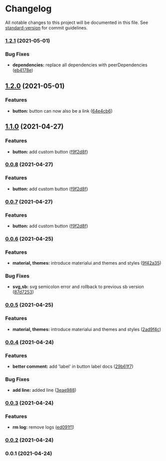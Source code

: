 # Changelog

All notable changes to this project will be documented in this file. See [standard-version](https://github.com/conventional-changelog/standard-version) for commit guidelines.

### [1.2.1](https://github.com/vighnesh153/react-toolkit/compare/v1.2.0...v1.2.1) (2021-05-01)


### Bug Fixes

* **dependencies:** replace all dependencies with peerDependencies ([eb4178e](https://github.com/vighnesh153/react-toolkit/commit/eb4178ecbd150e6e7434137086caef2da10b1225))

## [1.2.0](https://github.com/vighnesh153/react-toolkit/compare/v1.1.0...v1.2.0) (2021-05-01)


### Features

* **button:** button can now also be a link ([64e4cb6](https://github.com/vighnesh153/react-toolkit/commit/64e4cb690bae61130cc80d0cb9b9476a22791b6a))

## [1.1.0](https://github.com/vighnesh153/react-toolkit/compare/v0.0.6...v1.1.0) (2021-04-27)


### Features

* **button:** add custom button ([f9f2d8f](https://github.com/vighnesh153/react-toolkit/commit/f9f2d8fbe2a8a092419c9f49f0bbdfbf6b6d4cf9))

### [0.0.8](https://github.com/vighnesh153/react-toolkit/compare/v0.0.6...v0.0.8) (2021-04-27)


### Features

* **button:** add custom button ([f9f2d8f](https://github.com/vighnesh153/react-toolkit/commit/f9f2d8fbe2a8a092419c9f49f0bbdfbf6b6d4cf9))

### [0.0.7](https://github.com/vighnesh153/react-toolkit/compare/v0.0.6...v0.0.7) (2021-04-27)


### Features

* **button:** add custom button ([f9f2d8f](https://github.com/vighnesh153/react-toolkit/commit/f9f2d8fbe2a8a092419c9f49f0bbdfbf6b6d4cf9))

### [0.0.6](https://github.com/vighnesh153/react-toolkit/compare/v0.0.4...v0.0.6) (2021-04-25)


### Features

* **material, themes:** introduce materialui and themes and styles ([9f42a35](https://github.com/vighnesh153/react-toolkit/commit/9f42a35765196100f06326c5c83cb1dcee7eccb8))


### Bug Fixes

* **svg,sb:** svg semicolon error and rollback to previous sb version ([87d7253](https://github.com/vighnesh153/react-toolkit/commit/87d7253f20172ac6fdf973aefdfebc53e1d02fa8))

### [0.0.5](https://github.com/vighnesh153/react-toolkit/compare/v0.0.4...v0.0.5) (2021-04-25)


### Features

* **material, themes:** introduce materialui and themes and styles ([2ad9f4c](https://github.com/vighnesh153/react-toolkit/commit/2ad9f4c7b354080be2b34ff99f11d3d284fb5ba6))

### [0.0.4](https://github.com/vighnesh153/react-toolkit/compare/v0.0.3...v0.0.4) (2021-04-24)


### Features

* **better comment:** add 'label' in button label docs ([29b61f7](https://github.com/vighnesh153/react-toolkit/commit/29b61f75985e96494bc021f71ee0f0e363bb9b14))


### Bug Fixes

* **add line:** added line ([3eae988](https://github.com/vighnesh153/react-toolkit/commit/3eae988b62ba576fa35fb5a008c83b7322b34b60))

### [0.0.3](https://github.com/vighnesh153/react-toolkit/compare/v0.0.2...v0.0.3) (2021-04-24)


### Features

* **rm log:** remove logs ([ed091f1](https://github.com/vighnesh153/react-toolkit/commit/ed091f12779d83a100dd26a91408f1dca3071e93))

### [0.0.2](https://github.com/vighnesh153/react-toolkit/compare/v0.0.1...v0.0.2) (2021-04-24)

### 0.0.1 (2021-04-24)
